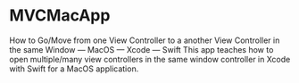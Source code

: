 # MVCMacApp
How to Go/Move from one View Controller to a another View Controller in the same Window — MacOS — Xcode — Swift
This app teaches how to open multiple/many view controllers in the same window controller in Xcode with Swift for a MacOS application.
